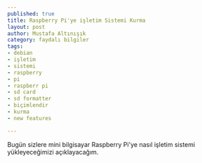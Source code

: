 ```yaml
---
published: true
title: Raspberry Pi'ye işletim Sistemi Kurma 
layout: post
author: Mustafa Altınışık
category: faydalı bilgiler
tags:
- debian
- işletim
- sistemi
- raspberry
- pi
- raspberr pi
- sd card
- sd formatter
- biçimlendir
- kurma
- new features

---
```


Bugün sizlere mini bilgisayar Raspberry Pi'ye nasıl işletim sistemi yükleyeceğimizi açıklayacağım.


